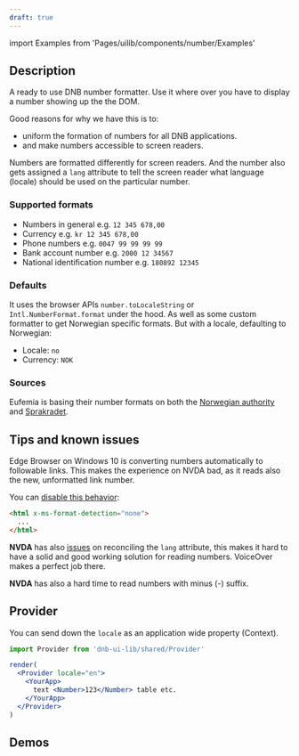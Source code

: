 ```yaml
---
draft: true
---
```


import Examples from 'Pages/uilib/components/number/Examples'

## Description

A ready to use DNB number formatter. Use it where over you have to display a number showing up the the DOM.

Good reasons for why we have this is to:

- uniform the formation of numbers for all DNB applications.
- and make numbers accessible to screen readers.

Numbers are formatted differently for screen readers. And the number also gets assigned a `lang` attribute to tell the screen reader what language (locale) should be used on the particular number.

### Supported formats

- Numbers in general e.g. `12 345 678,00`
- Currency e.g. `kr 12 345 678,00`
- Phone numbers e.g. `0047 99 99 99 99`
- Bank account number e.g. `2000 12 34567`
- National identification number e.g. `180892 12345`

### Defaults

It uses the browser APIs `number.toLocaleString` or `Intl.NumberFormat.format` under the hood. As well as some custom formatter to get Norwegian specific formats. But with a locale, defaulting to Norwegian:

- Locale: `no`
- Currency: `NOK`

### Sources

Eufemia is basing their number formats on both the [Norwegian authority](https://lovdata.no/) and [Sprakradet](https://www.sprakradet.no/sprakhjelp/Skriveregler/Dato).

## Tips and known issues

Edge Browser on Windows 10 is converting numbers automatically to followable links. This makes the experience on NVDA bad, as it reads also the new, unformatted link number.

You can [disable this behavior](https://developer.mozilla.org/en-US/docs/Web/HTML/Global_attributes/x-ms-format-detection):

```html
<html x-ms-format-detection="none">
  ...
</html>
```

**NVDA** has also [issues](https://github.com/nvaccess/nvda/issues/8874) on reconciling the `lang` attribute, this makes it hard to have a solid and good working solution for reading numbers. VoiceOver makes a perfect job there.

**NVDA** has also a hard time to read numbers with minus (-) suffix.

## Provider

You can send down the `locale` as an application wide property (Context).

```jsx
import Provider from 'dnb-ui-lib/shared/Provider'

render(
  <Provider locale="en">
    <YourApp>
      text <Number>123</Number> table etc.
    </YourApp>
  </Provider>
)
```

## Demos

<Examples />
